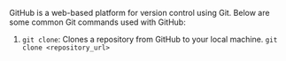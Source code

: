 GitHub is a web-based platform for version control using Git. Below are some common Git commands used with GitHub:

1. `git clone`: Clones a repository from GitHub to your local machine.
   ```git clone <repository_url>```
